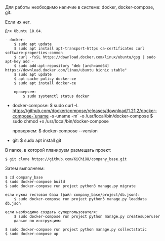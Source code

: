 Для работы необходимо наличие в системе: docker, docker-compose, git.

  Если их нет.

    Для Ubuntu 18.04.

    - docker: 
        $ sudo apt update
        $ sudo apt install apt-transport-https ca-certificates curl software-properties-common
        $ curl -fsSL https://download.docker.com/linux/ubuntu/gpg | sudo apt-key add -
        $ sudo add-apt-repository "deb [arch=amd64] https://download.docker.com/linux/ubuntu bionic stable"
        $ sudo apt update
        $ apt-cache policy docker-ce
        $ sudo apt install docker-ce
        
        проверяем:
            $ sudo systemctl status docker
           
   - docker-compose:
       $ sudo curl -L https://github.com/docker/compose/releases/download/1.21.2/docker-compose-`uname -s`-`uname -m` -o /usr/local/bin/docker-compose
       $ sudo chmod +x /usr/local/bin/docker-compose
       
       проверяем:
           $ docker-compose --version
           
   - git:
       $ sudo apt install git
       
В папке, в которой планируем размещать проект:
    
    $ git clone https://github.com/KiChi88/company_base.git
    
Затем выполняем:
    
    $ cd company_base
    $ sudo docker-compose build
    $ sudo docker-compose run project python3 manage.py migrate
    
    если нужна тестовая база (файл company_base/project/db.json):
        $ sudo docker-compose run project python3 manage.py loaddata db.json
        
    если необходимо создать суперпользователя:
        $ sudo docker-compose run project python manage.py createsuperuser
        дальше по инструкциям
        
    $ sudo docker-compose run project python manage.py collectstatic
    $ sudo docker-compose up
